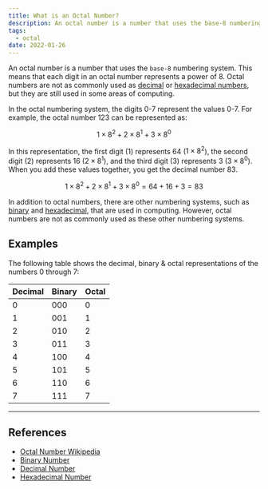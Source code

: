 ```yaml
---
title: What is an Octal Number?
description: An octal number is a number that uses the base-8 numbering system. This means that each digit in an octal number represents a power of 8. Octal numbers are not as commonly used as decimal or hexadecimal numbers, but they are still used in some areas of computing.
tags:
  - octal
date: 2022-01-26
---
```


An octal number is a number that uses the `base-8` numbering system. This means that each digit in an octal number represents a power of 8. Octal numbers are not as commonly used as [decimal][Decimal_Number] or [hexadecimal numbers][Hexadecimal_Number], but they are still used in some areas of computing.

In the octal numbering system, the digits 0-7 represent the values 0-7. For example, the octal number 123 can be represented as:

$$1 \times 8^2 + 2 \times 8^1 + 3 \times 8^0$$

In this representation, the first digit (1) represents 64 ($1 \times 8^2$), the second digit (2) represents 16 ($2 \times 8^1$), and the third digit (3) represents 3 ($3 \times 8^0$). When you add these values together, you get the decimal number 83.

$$1 \times 8^2 + 2 \times 8^1 + 3 \times 8^0 = 64 + 16 + 3 = 83$$

In addition to octal numbers, there are other numbering systems, such as [binary][Binary_Number] and [hexadecimal][Hexadecimal_Number], that are used in computing. However, octal numbers are not as commonly used as these other numbering systems.

## Examples

The following table shows the decimal, binary & octal representations of the numbers 0 through 7:

| Decimal | Binary | Octal |
| ------- | ------ | ----- |
| 0       | 000    | 0     |
| 1       | 001    | 1     |
| 2       | 010    | 2     |
| 3       | 011    | 3     |
| 4       | 100    | 4     |
| 5       | 101    | 5     |
| 6       | 110    | 6     |
| 7       | 111    | 7     |

---

## References

- [Octal Number Wikipedia](https://en.wikipedia.org/wiki/Octal)
- [Binary Number][Binary_Number]
- [Decimal Number][Decimal_Number]
- [Hexadecimal Number][Hexadecimal_Number]

[Binary_Number]: /blog/2024/01/01-what-is-binary-number "What is a Binary Number?"
[Decimal_Number]: /blog/2024/01/01-what-is-decimal-number "What is a Decimal Number?"
[Hexadecimal_Number]: /blog/2024/01/01-what-is-hexadecimal-number "What is a Hexadecimal Number?"
